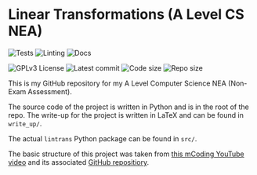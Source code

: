 # Linear Transformations (A Level CS NEA)

![Tests](https://github.com/DoctorDalek1963/linear-transformations/actions/workflows/tests.yml/badge.svg)
![Linting](https://github.com/DoctorDalek1963/linear-transformations/actions/workflows/linting.yml/badge.svg)
![Docs](https://github.com/DoctorDalek1963/linear-transformations/actions/workflows/docs.yml/badge.svg)

![GPLv3 License](https://img.shields.io/github/license/DoctorDalek1963/linear-transformations?style=flat-square)
![Latest commit](https://img.shields.io/github/last-commit/DoctorDalek1963/linear-transformations?style=flat-square)
![Code size](https://img.shields.io/github/languages/code-size/DoctorDalek1963/linear-transformations?style=flat-square)
![Repo size](https://img.shields.io/github/repo-size/DoctorDalek1963/linear-transformations?style=flat-square)

This is my GitHub repository for my A Level Computer Science NEA (Non-Exam Assessment).

The source code of the project is written in Python and is in the root of the repo. The write-up for the project is written in LaTeX and can be found in `write_up/`.

The actual `lintrans` Python package can be found in `src/`.

The basic structure of this project was taken from [this mCoding YouTube video](https://www.youtube.com/watch?v=DhUpxWjOhME) and its associated [GitHub repositiory](https://github.com/mCodingLLC/SlapThatLikeButton-TestingStarterProject).
